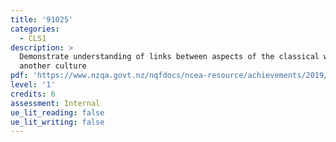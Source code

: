 ```yaml
---
title: '91025'
categories:
  - CLS1
description: >
  Demonstrate understanding of links between aspects of the classical world and
  another culture
pdf: 'https://www.nzqa.govt.nz/nqfdocs/ncea-resource/achievements/2019/as91025.pdf'
level: '1'
credits: 6
assessment: Internal
ue_lit_reading: false
ue_lit_writing: false
---
```


